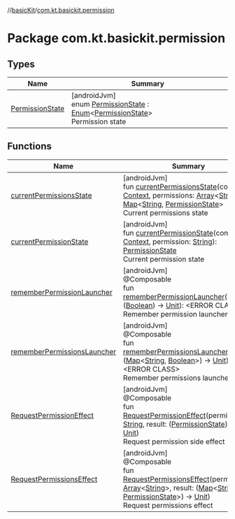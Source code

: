//[basicKit](../../index.md)/[com.kt.basickit.permission](index.md)

# Package com.kt.basickit.permission

## Types

| Name | Summary |
|---|---|
| [PermissionState](-permission-state/index.md) | [androidJvm]<br>enum [PermissionState](-permission-state/index.md) : [Enum](https://kotlinlang.org/api/latest/jvm/stdlib/kotlin/-enum/index.html)&lt;[PermissionState](-permission-state/index.md)&gt; <br>Permission state |

## Functions

| Name | Summary |
|---|---|
| [currentPermissionsState](current-permissions-state.md) | [androidJvm]<br>fun [currentPermissionsState](current-permissions-state.md)(context: [Context](https://developer.android.com/reference/kotlin/android/content/Context.html), permissions: [Array](https://kotlinlang.org/api/latest/jvm/stdlib/kotlin/-array/index.html)&lt;[String](https://kotlinlang.org/api/latest/jvm/stdlib/kotlin/-string/index.html)&gt;): [Map](https://kotlinlang.org/api/latest/jvm/stdlib/kotlin.collections/-map/index.html)&lt;[String](https://kotlinlang.org/api/latest/jvm/stdlib/kotlin/-string/index.html), [PermissionState](-permission-state/index.md)&gt;<br>Current permissions state |
| [currentPermissionState](current-permission-state.md) | [androidJvm]<br>fun [currentPermissionState](current-permission-state.md)(context: [Context](https://developer.android.com/reference/kotlin/android/content/Context.html), permission: [String](https://kotlinlang.org/api/latest/jvm/stdlib/kotlin/-string/index.html)): [PermissionState](-permission-state/index.md)<br>Current permission state |
| [rememberPermissionLauncher](remember-permission-launcher.md) | [androidJvm]<br>@Composable<br>fun [rememberPermissionLauncher](remember-permission-launcher.md)(result: ([Boolean](https://kotlinlang.org/api/latest/jvm/stdlib/kotlin/-boolean/index.html)) -&gt; [Unit](https://kotlinlang.org/api/latest/jvm/stdlib/kotlin/-unit/index.html)): &lt;ERROR CLASS&gt;<br>Remember permission launcher state |
| [rememberPermissionsLauncher](remember-permissions-launcher.md) | [androidJvm]<br>@Composable<br>fun [rememberPermissionsLauncher](remember-permissions-launcher.md)(result: ([Map](https://kotlinlang.org/api/latest/jvm/stdlib/kotlin.collections/-map/index.html)&lt;[String](https://kotlinlang.org/api/latest/jvm/stdlib/kotlin/-string/index.html), [Boolean](https://kotlinlang.org/api/latest/jvm/stdlib/kotlin/-boolean/index.html)&gt;) -&gt; [Unit](https://kotlinlang.org/api/latest/jvm/stdlib/kotlin/-unit/index.html)): &lt;ERROR CLASS&gt;<br>Remember permissions launcher |
| [RequestPermissionEffect](-request-permission-effect.md) | [androidJvm]<br>@Composable<br>fun [RequestPermissionEffect](-request-permission-effect.md)(permission: [String](https://kotlinlang.org/api/latest/jvm/stdlib/kotlin/-string/index.html), result: ([PermissionState](-permission-state/index.md)) -&gt; [Unit](https://kotlinlang.org/api/latest/jvm/stdlib/kotlin/-unit/index.html))<br>Request permission side effect |
| [RequestPermissionsEffect](-request-permissions-effect.md) | [androidJvm]<br>@Composable<br>fun [RequestPermissionsEffect](-request-permissions-effect.md)(permissions: [Array](https://kotlinlang.org/api/latest/jvm/stdlib/kotlin/-array/index.html)&lt;[String](https://kotlinlang.org/api/latest/jvm/stdlib/kotlin/-string/index.html)&gt;, result: ([Map](https://kotlinlang.org/api/latest/jvm/stdlib/kotlin.collections/-map/index.html)&lt;[String](https://kotlinlang.org/api/latest/jvm/stdlib/kotlin/-string/index.html), [PermissionState](-permission-state/index.md)&gt;) -&gt; [Unit](https://kotlinlang.org/api/latest/jvm/stdlib/kotlin/-unit/index.html))<br>Request permissions effect |
